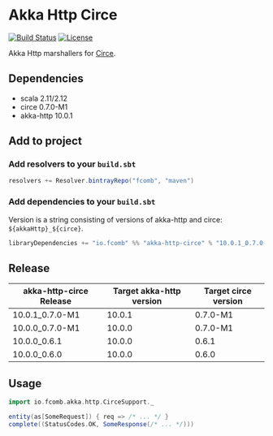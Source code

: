 # Akka Http Circe

[![Build Status](https://travis-ci.org/fcomb/akka-http-circe.svg?branch=develop)](https://travis-ci.org/fcomb/akka-http-circe)
[![License](https://img.shields.io/:license-Apache-green.svg)](http://www.apache.org/licenses/LICENSE-2.0)

Akka Http marshallers for [Circe](https://github.com/travisbrown/circe).

## Dependencies

* scala 2.11/2.12
* circe 0.7.0-M1
* akka-http 10.0.1

## Add to project

### Add resolvers to your `build.sbt`

```scala
resolvers += Resolver.bintrayRepo("fcomb", "maven")
```

### Add dependencies to your `build.sbt`

Version is a string consisting of versions of akka-http and circe: `${akkaHttp}_${circe}`.

```scala
libraryDependencies += "io.fcomb" %% "akka-http-circe" % "10.0.1_0.7.0-M1" // latest version
```

## Release

| akka-http-circe Release | Target akka-http version | Target circe version |
|-------|---------------------|---------------------|
|10.0.1_0.7.0-M1|10.0.1|0.7.0-M1|
|10.0.0_0.7.0-M1|10.0.0|0.7.0-M1|
|10.0.0_0.6.1|10.0.0|0.6.1|
|10.0.0_0.6.0|10.0.0|0.6.0|

## Usage

```scala
import io.fcomb.akka.http.CirceSupport._

entity(as[SomeRequest]) { req => /* ... */ }
complete((StatusCodes.OK, SomeResponse(/* ... */)))
```
